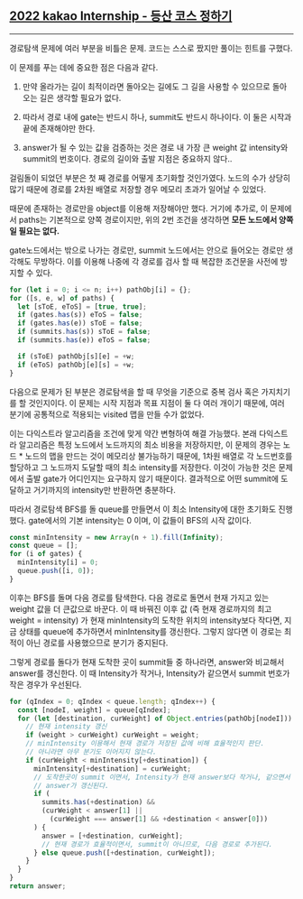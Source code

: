 ## [2022 kakao Internship - 등산 코스 정하기](https://school.programmers.co.kr/learn/courses/30/lessons/118669)

---

경로탐색 문제에 여러 부분을 비틀은 문제. 코드는 스스로 짰지만 풀이는 힌트를 구했다.

이 문제를 푸는 데에 중요한 점은 다음과 같다.

1. 만약 올라가는 길이 최적이라면 돌아오는 길에도 그 길을 사용할 수 있으므로 돌아오는 길은 생각할 필요가 없다.

2. 따라서 경로 내에 gate는 반드시 하나, summit도 반드시 하나이다. 이 둘은 시작과 끝에 존재해야만 한다.

3. answer가 될 수 있는 값을 검증하는 것은 경로 내 가장 큰 weight 값 intensity와 summit의 번호이다. 경로의 길이와 출발 지점은 중요하지 않다..

걸림돌이 되었던 부분은 첫 째 경로를 어떻게 초기화할 것인가였다. 노드의 수가 상당히 많기 때문에 경로를 2차원 배열로 저장할 경우 메모리 초과가 일어날 수 있었다.

때문에 존재하는 경로만을 object를 이용해 저장해야만 했다. 거기에 추가로, 이 문제에서 paths는 기본적으로 양쪽 경로이지만, 위의 2번 조건을 생각하면 **모든 노드에서 양쪽일 필요는 없다.**

gate노드에서는 밖으로 나가는 경로만, summit 노드에서는 안으로 들어오는 경로만 생각해도 무방하다. 이를 이용해 나중에 각 경로를 검사 할 때 복잡한 조건문을 사전에 방지할 수 있다.

```javascript
for (let i = 0; i <= n; i++) pathObj[i] = {};
for ([s, e, w] of paths) {
  let [sToE, eToS] = [true, true];
  if (gates.has(s)) eToS = false;
  if (gates.has(e)) sToE = false;
  if (summits.has(s)) sToE = false;
  if (summits.has(e)) eToS = false;

  if (sToE) pathObj[s][e] = +w;
  if (eToS) pathObj[e][s] = +w;
}
```

다음으로 문제가 된 부분은 경로탐색을 할 때 무엇을 기준으로 중복 검사 혹은 가지치기를 할 것인지이다. 이 문제는 시작 지점과 목표 지점이 둘 다 여러 개이기 때문에, 여러 분기에 공통적으로 적용되는 visited 맵을 만들 수가 없었다.

이는 다익스트라 알고리즘을 조건에 맞게 약간 변형하여 해결 가능했다. 본래 다익스트라 알고리즘은 특정 노드에서 노드까지의 최소 비용을 저장하지만, 이 문제의 경우는 노드 \* 노드의 맵을 만드는 것이 메모리상 불가능하기 때문에, 1차원 배열로 각 노드번호를 할당하고 그 노드까지 도달할 때의 최소 intensity를 저장한다. 이것이 가능한 것은 문제에서 출발 gate가 어디인지는 요구하지 않기 때문이다. 결과적으로 어떤 summit에 도달하고 거기까지의 intensity만 반환하면 충분하다.

따라서 경로탐색 BFS를 돌 queue를 만들면서 이 최소 Intensity에 대한 초기화도 진행했다. gate에서의 기본 intensity는 0 이며, 이 값들이 BFS의 시작 값이다.

```javascript
const minIntensity = new Array(n + 1).fill(Infinity);
const queue = [];
for (i of gates) {
  minIntensity[i] = 0;
  queue.push([i, 0]);
}
```

이후는 BFS를 돌며 다음 경로를 탐색한다. 다음 경로로 돌면서 현재 가지고 있는 weight 값을 더 큰값으로 바꾼다. 이 때 바꿔진 이후 값 (즉 현재 경로까지의 최고 weight = intensity) 가
현재 minIntensity의 도착한 위치의 intensity보다 작다면, 지금 상태를 queue에 추가하면서 minIntensity를 갱신한다. 그렇지 않다면 이 경로는 최적이 아닌 경로를 사용했으므로 분기가 중지된다.

그렇게 경로를 돌다가 현재 도착한 곳이 summit들 중 하나라면, answer와 비교해서 answer를 갱신한다. 이 때 Intensity가 작거나, Intensity가 같으면서 summit 번호가 작은 경우가 우선된다.

```javascript
for (qIndex = 0; qIndex < queue.length; qIndex++) {
  const [nodeI, weight] = queue[qIndex];
  for (let [destination, curWeight] of Object.entries(pathObj[nodeI])) {
    // 현재 intensity 갱신
    if (weight > curWeight) curWeight = weight;
    // minIntensity 이용해서 현재 경로가 저장된 값에 비해 효율적인지 판단.
    // 아니라면 아무 분기도 이어지지 않는다.
    if (curWeight < minIntensity[+destination]) {
      minIntensity[+destination] = curWeight;
      // 도착한곳이 summit 이면서, Intensity가 현재 answer보다 작거나, 같으면서 summit 번호가 작다면
      // answer가 갱신된다.
      if (
        summits.has(+destination) &&
        (curWeight < answer[1] ||
          (curWeight === answer[1] && +destination < answer[0]))
      ) {
        answer = [+destination, curWeight];
        // 현재 경로가 효율적이면서, summit이 아니므로, 다음 경로로 추가된다.
      } else queue.push([+destination, curWeight]);
    }
  }
}
return answer;
```

